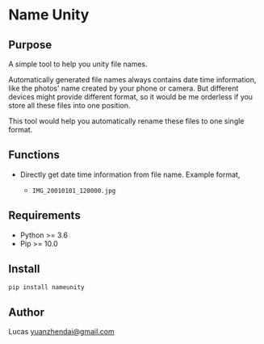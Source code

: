 # Name Unity

## Purpose

A simple tool to help you unity file names.

Automatically generated file names always contains date time information, like
the photos' name created by your phone or camera. But different devices might
provide different format, so it would be me orderless if you store all these
files into one position.

This tool would help you automatically rename these files to one single format.

## Functions

- Directly get date time information from file name. Example format,

  - `IMG_20010101_120000.jpg`

## Requirements

- Python >= 3.6
- Pip >= 10.0

## Install

```shell
pip install nameunity
```

## Author

Lucas <yuanzhendai@gmail.com>

